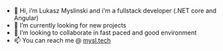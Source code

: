 - 👋 Hi, i’m Lukasz Myslinski and i'm a fullstack developer (.NET core and Angular)
- 👀 I’m currently looking for new projects
- 💞️ I’m looking to collaborate in fast paced and good environment
- 📫 You can reach me @ [mysl.tech](https://mysl.tech)

<!---
lumyslinski/lumyslinski is a ✨ special ✨ repository because its `README.md` (this file) appears on your GitHub profile.
You can click the Preview link to take a look at your changes.
--->
